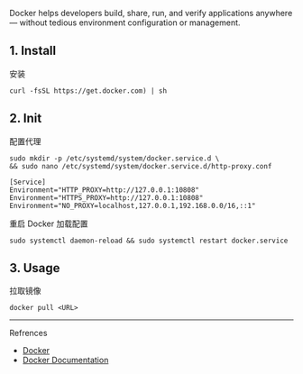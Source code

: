 Docker helps developers build, share, run, and verify applications anywhere — without tedious environment configuration or management.

## 1. Install

安装

```
curl -fsSL https://get.docker.com) | sh
```

## 2. Init

配置代理

```
sudo mkdir -p /etc/systemd/system/docker.service.d \
&& sudo nano /etc/systemd/system/docker.service.d/http-proxy.conf
```

```
[Service]
Environment="HTTP_PROXY=http://127.0.0.1:10808"
Environment="HTTPS_PROXY=http://127.0.0.1:10808"
Environment="NO_PROXY=localhost,127.0.0.1,192.168.0.0/16,::1"
```

重启 Docker 加载配置

```
sudo systemctl daemon-reload && sudo systemctl restart docker.service
```

## 3. Usage

拉取镜像

```
docker pull <URL>
```

---

Refrences

- [Docker](https://www.docker.com/)
- [Docker Documentation](https://docs.docker.com/)
